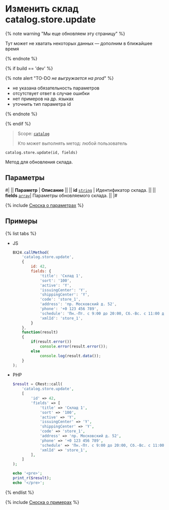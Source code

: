 # Изменить склад catalog.store.update

{% note warning "Мы еще обновляем эту страницу" %}

Тут может не хватать некоторых данных — дополним в ближайшее время

{% endnote %}

{% if build == 'dev' %}

{% note alert "TO-DO _не выгружается на prod_" %}

- не указана обязательность параметров
- отсутствует ответ в случае ошибки 
- нет примеров на др. языках
- уточнить тип параметра id
  
{% endnote %}

{% endif %}

> Scope: [`catalog`](../../scopes/permissions.md)
>
> Кто может выполнять метод: любой пользователь

```http
catalog.store.update(id, fields)
```

Метод для обновления склада.

## Параметры

#|
|| **Параметр** | **Описание** ||
|| **id**
[`string`](../../data-types.md) | Идентификатор склада. ||
|| **fields** 
[`array`](../../data-types.md)|  Параметры обновляемого склада. ||
|#

{% include [Сноска о параметрах](../../../_includes/required.md) %}

## Примеры

{% list tabs %}

- JS
  
    ```js
    BX24.callMethod(
        'catalog.store.update',
        {
            id: 42,
            fields: {
                'title': 'Склад 1',
                'sort': '100',
                'active': 'Y',
                'issuingCenter': 'Y',
                'shippingCenter': 'Y',
                'code': 'store_1',
                'address': 'пр. Московский д. 52',
                'phone': '+0 123 456 789',
                'schedule': 'Пн.-Пт. с 9:00 до 20:00, Сб.-Вс. с 11:00 до 18:00',
                'xmlId': 'store_1',
            }
        },
        function(result)
        {
            if(result.error())
                console.error(result.error());
            else
                console.log(result.data());
        }
    );
    ```

- PHP

    ```php
    $result = CRest::call(
        'catalog.store.update',
        [
            'id' => 42,
            'fields' => [
                'title' => 'Склад 1',
                'sort' => '100',
                'active' => 'Y',
                'issuingCenter' => 'Y',
                'shippingCenter' => 'Y',
                'code' => 'store_1',
                'address' => 'пр. Московский д. 52',
                'phone' => '+0 123 456 789',
                'schedule' => 'Пн.-Пт. с 9:00 до 20:00, Сб.-Вс. с 11:00 до 18:00',
                'xmlId' => 'store_1',
            ],
        ]
    );

    echo '<pre>';
    print_r($result);
    echo '</pre>';
    ```

{% endlist %}

{% include [Сноска о примерах](../../../_includes/examples.md) %}
